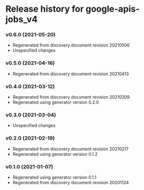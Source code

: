 # Release history for google-apis-jobs_v4

### v0.6.0 (2021-05-20)

* Regenerated from discovery document revision 20210506
* Unspecified changes

### v0.5.0 (2021-04-16)

* Regenerated from discovery document revision 20210413

### v0.4.0 (2021-03-12)

* Regenerated from discovery document revision 20210309
* Regenerated using generator version 0.2.0

### v0.3.0 (2021-03-04)

* Unspecified changes

### v0.2.0 (2021-02-19)

* Regenerated from discovery document revision 20210217
* Regenerated using generator version 0.1.2

### v0.1.0 (2021-01-07)

* Regenerated using generator version 0.1.1
* Regenerated from discovery document revision 20201124

